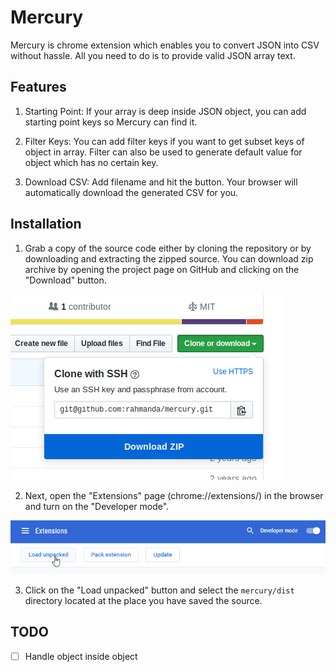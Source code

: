 # Mercury
Mercury is chrome extension which enables you to convert JSON into CSV without hassle. All you need to do is to provide valid JSON array text.

## Features

1. Starting Point: If your array is deep inside JSON object, you can add starting point keys so Mercury can find it.

2. Filter Keys: You can add filter keys if you want to get subset keys of object in array. Filter can also be used to generate default value for object which has no certain key.

3. Download CSV: Add filename and hit the button. Your browser will automatically download the generated CSV for you.

## Installation

1. Grab a copy of the source code either by cloning the repository or by downloading and extracting the zipped source. You can download zip archive by opening the project page on GitHub and clicking on the "Download" button.

![Download source as zip](https://raw.githubusercontent.com/rahmanda/mercury/master/docs/chrome-extension-guide-1.png)

2. Next, open the "Extensions" page (chrome://extensions/) in the browser and turn on the "Developer mode".

![Open the extension page](https://raw.githubusercontent.com/rahmanda/mercury/master/docs/chrome-extension-guide-2.png)

3. Click on the "Load unpacked" button and select the `mercury/dist` directory located at the place you have saved the source.


## TODO
- [ ] Handle object inside object
